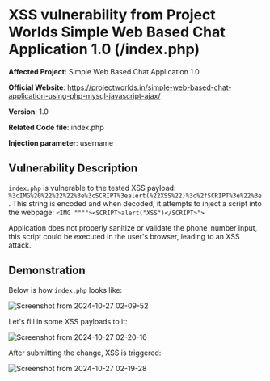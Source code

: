 # XSS vulnerability from Project Worlds Simple Web Based Chat Application 1.0 (/index.php)

**Affected Project**: Simple Web Based Chat Application 1.0

**Official Website**: https://projectworlds.in/simple-web-based-chat-application-using-php-mysql-javascript-ajax/

**Version**: 1.0

**Related Code file**: index.php

**Injection parameter**: username

## Vulnerability Description

`index.php` is vulnerable to the tested XSS payload: `%3cIMG%20%22%22%22%3e%3cSCRIPT%3ealert(%22XSS%22)%3c%2fSCRIPT%3e%22%3e`. This string is encoded and when decoded, it attempts to inject a script into the webpage: `<IMG """"><SCRIPT>alert("XSS")</SCRIPT>">`

Application does not properly sanitize or validate the phone_number input, this script could be executed in the user's browser, leading to an XSS attack.

## Demonstration

Below is how `index.php` looks like:

![Screenshot from 2024-10-27 02-09-52](https://github.com/user-attachments/assets/c3cae90a-8f8a-4b40-a6e9-67769255eef2)

Let's fill in some XSS payloads to it:

![Screenshot from 2024-10-27 02-20-16](https://github.com/user-attachments/assets/abe61b99-69ad-4614-a1d4-b9d56a46b063)

After submitting the change, XSS is triggered:

![Screenshot from 2024-10-27 02-19-28](https://github.com/user-attachments/assets/6059ff6c-cb48-4949-8d72-196c12cd8f65)
